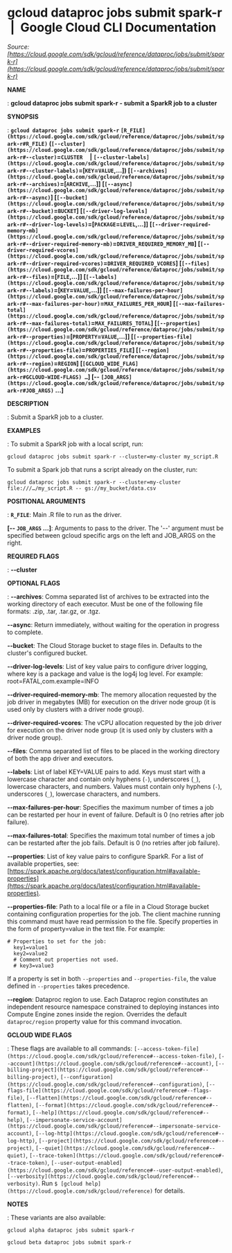 # gcloud dataproc jobs submit spark-r  |  Google Cloud CLI Documentation

*Source: [https://cloud.google.com/sdk/gcloud/reference/dataproc/jobs/submit/spark-r](https://cloud.google.com/sdk/gcloud/reference/dataproc/jobs/submit/spark-r)*

**NAME**

: **gcloud dataproc jobs submit spark-r - submit a SparkR job to a cluster**

**SYNOPSIS**

: **`gcloud dataproc jobs submit spark-r` `[R_FILE](https://cloud.google.com/sdk/gcloud/reference/dataproc/jobs/submit/spark-r#R_FILE)` (`[--cluster](https://cloud.google.com/sdk/gcloud/reference/dataproc/jobs/submit/spark-r#--cluster)`=`CLUSTER`     | `[--cluster-labels](https://cloud.google.com/sdk/gcloud/reference/dataproc/jobs/submit/spark-r#--cluster-labels)`=[`KEY`=`VALUE`,…]) [`[--archives](https://cloud.google.com/sdk/gcloud/reference/dataproc/jobs/submit/spark-r#--archives)`=[`ARCHIVE`,…]] [`[--async](https://cloud.google.com/sdk/gcloud/reference/dataproc/jobs/submit/spark-r#--async)`] [`[--bucket](https://cloud.google.com/sdk/gcloud/reference/dataproc/jobs/submit/spark-r#--bucket)`=`BUCKET`] [`[--driver-log-levels](https://cloud.google.com/sdk/gcloud/reference/dataproc/jobs/submit/spark-r#--driver-log-levels)`=[`PACKAGE`=`LEVEL`,…]] [`[--driver-required-memory-mb](https://cloud.google.com/sdk/gcloud/reference/dataproc/jobs/submit/spark-r#--driver-required-memory-mb)`=`DRIVER_REQUIRED_MEMORY_MB`] [`[--driver-required-vcores](https://cloud.google.com/sdk/gcloud/reference/dataproc/jobs/submit/spark-r#--driver-required-vcores)`=`DRIVER_REQUIRED_VCORES`] [`[--files](https://cloud.google.com/sdk/gcloud/reference/dataproc/jobs/submit/spark-r#--files)`=[`FILE`,…]] [`[--labels](https://cloud.google.com/sdk/gcloud/reference/dataproc/jobs/submit/spark-r#--labels)`=[`KEY`=`VALUE`,…]] [`[--max-failures-per-hour](https://cloud.google.com/sdk/gcloud/reference/dataproc/jobs/submit/spark-r#--max-failures-per-hour)`=`MAX_FAILURES_PER_HOUR`] [`[--max-failures-total](https://cloud.google.com/sdk/gcloud/reference/dataproc/jobs/submit/spark-r#--max-failures-total)`=`MAX_FAILURES_TOTAL`] [`[--properties](https://cloud.google.com/sdk/gcloud/reference/dataproc/jobs/submit/spark-r#--properties)`=[`PROPERTY`=`VALUE`,…]] [`[--properties-file](https://cloud.google.com/sdk/gcloud/reference/dataproc/jobs/submit/spark-r#--properties-file)`=`PROPERTIES_FILE`] [`[--region](https://cloud.google.com/sdk/gcloud/reference/dataproc/jobs/submit/spark-r#--region)`=`REGION`] [`[GCLOUD_WIDE_FLAG](https://cloud.google.com/sdk/gcloud/reference/dataproc/jobs/submit/spark-r#GCLOUD-WIDE-FLAGS) …`] [-- `[JOB_ARGS](https://cloud.google.com/sdk/gcloud/reference/dataproc/jobs/submit/spark-r#JOB_ARGS)` …]**

**DESCRIPTION**

: Submit a SparkR job to a cluster.

**EXAMPLES**

: To submit a SparkR job with a local script, run:

```
gcloud dataproc jobs submit spark-r --cluster=my-cluster my_script.R
```

To submit a Spark job that runs a script already on the cluster, run:

```
gcloud dataproc jobs submit spark-r --cluster=my-cluster file:///…/my_script.R -- gs://my_bucket/data.csv
```

**POSITIONAL ARGUMENTS**

: **`R_FILE`**:
Main .R file to run as the driver.

**[-- `JOB_ARGS` …]**:
Arguments to pass to the driver.
The '--' argument must be specified between gcloud specific args on the left and
JOB_ARGS on the right.

**REQUIRED FLAGS**

: **--cluster**

**OPTIONAL FLAGS**

: **--archives**:
Comma separated list of archives to be extracted into the working directory of
each executor. Must be one of the following file formats: .zip, .tar, .tar.gz,
or .tgz.

**--async**:
Return immediately, without waiting for the operation in progress to complete.

**--bucket**:
The Cloud Storage bucket to stage files in. Defaults to the cluster's configured
bucket.

**--driver-log-levels**:
List of key value pairs to configure driver logging, where key is a package and
value is the log4j log level. For example: root=FATAL,com.example=INFO

**--driver-required-memory-mb**:
The memory allocation requested by the job driver in megabytes (MB) for
execution on the driver node group (it is used only by clusters with a driver
node group).

**--driver-required-vcores**:
The vCPU allocation requested by the job driver for execution on the driver node
group (it is used only by clusters with a driver node group).

**--files**:
Comma separated list of files to be placed in the working directory of both the
app driver and executors.

**--labels**:
List of label KEY=VALUE pairs to add.
Keys must start with a lowercase character and contain only hyphens
(`-`), underscores (`_`), lowercase characters, and
numbers. Values must contain only hyphens (`-`), underscores
(`_`), lowercase characters, and numbers.

**--max-failures-per-hour**:
Specifies the maximum number of times a job can be restarted per hour in event
of failure. Default is 0 (no retries after job failure).

**--max-failures-total**:
Specifies the maximum total number of times a job can be restarted after the job
fails. Default is 0 (no retries after job failure).

**--properties**:
List of key value pairs to configure SparkR. For a list of available properties,
see: [https://spark.apache.org/docs/latest/configuration.html#available-properties](https://spark.apache.org/docs/latest/configuration.html#available-properties).

**--properties-file**:
Path to a local file or a file in a Cloud Storage bucket containing
configuration properties for the job. The client machine running this command
must have read permission to the file.
Specify properties in the form of property=value in the text file. For example:

```
# Properties to set for the job:
  key1=value1
  key2=value2
  # Comment out properties not used.
  # key3=value3
```

If a property is set in both `--properties` and
`--properties-file`, the value defined in `--properties`
takes precedence.

**--region**:
Dataproc region to use. Each Dataproc region constitutes an independent resource
namespace constrained to deploying instances into Compute Engine zones inside
the region. Overrides the default `dataproc/region` property value
for this command invocation.

**GCLOUD WIDE FLAGS**

: These flags are available to all commands: `[--access-token-file](https://cloud.google.com/sdk/gcloud/reference#--access-token-file)`,
`[--account](https://cloud.google.com/sdk/gcloud/reference#--account)`, `[--billing-project](https://cloud.google.com/sdk/gcloud/reference#--billing-project)`,
`[--configuration](https://cloud.google.com/sdk/gcloud/reference#--configuration)`,
`[--flags-file](https://cloud.google.com/sdk/gcloud/reference#--flags-file)`,
`[--flatten](https://cloud.google.com/sdk/gcloud/reference#--flatten)`, `[--format](https://cloud.google.com/sdk/gcloud/reference#--format)`, `[--help](https://cloud.google.com/sdk/gcloud/reference#--help)`, `[--impersonate-service-account](https://cloud.google.com/sdk/gcloud/reference#--impersonate-service-account)`,
`[--log-http](https://cloud.google.com/sdk/gcloud/reference#--log-http)`,
`[--project](https://cloud.google.com/sdk/gcloud/reference#--project)`, `[--quiet](https://cloud.google.com/sdk/gcloud/reference#--quiet)`, `[--trace-token](https://cloud.google.com/sdk/gcloud/reference#--trace-token)`, `[--user-output-enabled](https://cloud.google.com/sdk/gcloud/reference#--user-output-enabled)`,
`[--verbosity](https://cloud.google.com/sdk/gcloud/reference#--verbosity)`.
Run `$ [gcloud help](https://cloud.google.com/sdk/gcloud/reference)` for details.

**NOTES**

: These variants are also available:

```
gcloud alpha dataproc jobs submit spark-r
```

```
gcloud beta dataproc jobs submit spark-r
```